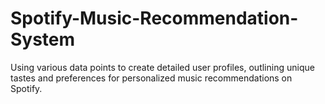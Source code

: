 # Spotify-Music-Recommendation-System
Using various data points to create detailed user profiles, outlining unique tastes and preferences for personalized music recommendations on Spotify.
